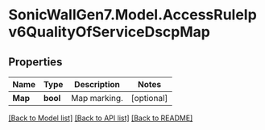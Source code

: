 # SonicWallGen7.Model.AccessRuleIpv6QualityOfServiceDscpMap

## Properties

Name | Type | Description | Notes
------------ | ------------- | ------------- | -------------
**Map** | **bool** | Map marking. | [optional] 

[[Back to Model list]](../README.md#documentation-for-models) [[Back to API list]](../README.md#documentation-for-api-endpoints) [[Back to README]](../README.md)

